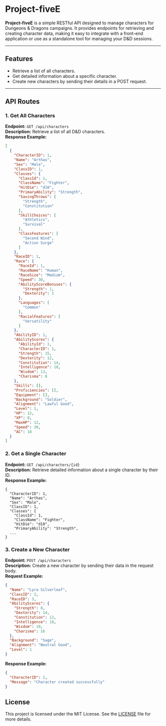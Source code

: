 # Project-fiveE

**Project-fiveE** is a simple RESTful API designed to manage characters for Dungeons & Dragons campaigns. It provides endpoints for retrieving and creating character data, making it easy to integrate with a front-end application or use as a standalone tool for managing your D&D sessions.

---

## Features
- Retrieve a list of all characters.
- Get detailed information about a specific character.
- Create new characters by sending their details in a POST request.

---

## API Routes

### 1. **Get All Characters**
**Endpoint:** `GET /api/characters`  
**Description:** Retrieve a list of all D&D characters.  
**Response Example:**  
```json
[
  {
    "CharacterID": 1,
    "Name": "Arthas",
    "Sex": "Male",
    "ClassID": 1,
    "Classes": {
      "ClassId": 1,
      "ClassName": "Fighter",
      "HitDie": "d10",
      "PrimaryAbility": "Strength",
      "SavingThrows": [
        "Strength",
        "Constitution"
      ],
      "SkillChoices": [
        "Athletics",
        "Survival"
      ],
      "ClassFeatures": [
        "Second Wind",
        "Action Surge"
      ]
    },
    "RaceID": 1,
    "Race": {
      "RaceId": 1,
      "RaceName": "Human",
      "RaceSize": "Medium",
      "Speed": 30,
      "AbilityScoreBonuses": {
        "Strength": 1,
        "Dexterity": 1
      },
      "Languages": [
        "Common"
      ],
      "RacialFeatures": [
        "Versatility"
      ]
    },
    "AbilityID": 1,
    "AbilityScores": {
      "AbilityId": 1,
      "CharacterID": 1,
      "Strength": 15,
      "Dexterity": 12,
      "Constitution": 14,
      "Intelligence": 10,
      "Wisdom": 13,
      "Charisma": 8
    },
    "Skills": [],
    "Proficiencies": [],
    "Equipment": [],
    "Background": "Soldier",
    "Alignment": "Lawful Good",
    "Level": 1,
    "HP": 12,
    "XP": 0,
    "MaxHP": 12,
    "Speed": 30,
    "AC": 18
  }
]
```

### 2. **Get a Single Character**
**Endpoint:** `GET /api/characters/{id}`  
**Description:** Retrieve detailed information about a single character by their ID.  
**Response Example:**  
```
{
  "CharacterID": 1,
  "Name": "Arthas",
  "Sex": "Male",
  "ClassID": 1,
  "Classes": {
    "ClassId": 1,
    "ClassName": "Fighter",
    "HitDie": "d10",
    "PrimaryAbility": "Strength",
  ...
}
```
### 3. **Create a New Character**
**Endpoint:** `POST /api/characters`  
**Description:** Create a new character by sending their data in the request body.  
**Request Example:**  
```json
{
  "Name": "Lyra Silverleaf",
  "ClassID": 2,
  "RaceID": 3,
  "AbilityScores": {
    "Strength": 8,
    "Dexterity": 14,
    "Constitution": 12,
    "Intelligence": 18,
    "Wisdom": 10,
    "Charisma": 16
  },
  "Background": "Sage",
  "Alignment": "Neutral Good",
  "Level": 1
}
```
**Response Example:**  
```json
{
  "CharacterID": 2,
  "Message": "Character created successfully"
}
```

## License
This project is licensed under the MIT License. See the [LICENSE](LICENSE) file for more details.
